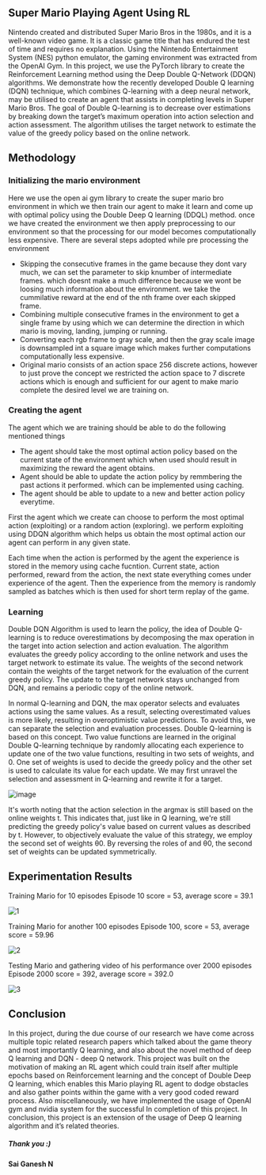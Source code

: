 ## Super Mario Playing Agent Using RL

Nintendo created and distributed Super Mario Bros in the 1980s, and it is a well-known video game. It is a classic game title that has endured the test of time and requires no explanation. Using the Nintendo Entertainment System (NES) python emulator, the gaming environment was extracted from the OpenAI Gym. In this project, we use the PyTorch library to create the Reinforcement Learning method using the Deep Double Q-Network (DDQN) algorithms. We demonstrate how the recently developed Double Q learning (DQN) technique, which combines Q-learning with a deep neural network, may be utilised to create an agent that assists in completing levels in Super Mario Bros. The goal of Double Q-learning is to decrease over estimations by breaking down the target’s maximum operation into action selection and action assessment. The algorithm utilises the target network to estimate the value of the greedy policy based on the online network.

## Methodology
### Initializing the mario environment
Here we use the open ai gym library to create the super mario bro environment in which we then train our agent to make it learn and come up with optimal policy using the Double Deep Q learning (DDQL) method. once we have created the environment we then apply preprocessing to our environment so that the processing for our model becomes computationally less expensive. There are several steps adopted while pre processing the environment 
- Skipping the consecutive frames in the game because they dont vary much, we can set the parameter to skip knumber of intermediate frames. which doesnt make a much difference because we wont be loosing much information about the environment. we take the cummilative reward at the end of the nth frame over each skipped frame. 
- Combining multiple consecutive frames in the environment to get a single frame by using which we can determine the direction in which mario is moving, landing, jumping or running. 
- Converting each rgb frame to gray scale, and then the gray scale image is downsampled int a square image which makes further computations computationally less expensive. 
- Original mario consists of an action space 256 discrete actions, however to just prove the concept we restricted the action space to 7 discrete actions which is enough and sufficient for our agent to make mario complete the desired level we are training on.

### Creating the agent
The agent which we are training should be able to do the following mentioned things
- The agent should take the most optimal action policy based on the current state of the environment which when used should result in maximizing the reward the agent obtains. 
- Agent should be able to update the action policy by remmbering the past actions it performed. which can be implemented using caching. 
- The agent should be able to update to a new and better action policy everytime.

First the agent which we create can choose to perform the most optimal action (exploiting) or a random action (exploring). we perform exploiting using DDQN algorithm which helps us obtain the most optimal action our agent can perform in any given state. 

Each time when the action is performed by the agent the experience is stored in the memory using cache fucntion. Current state, action performed, reward from the action, the next state everything comes under experience of the agent. Then the experience from the memory is randomly sampled as batches which is then used for short term replay of the game.

### Learning
Double DQN Algorithm is used to learn the policy, the idea of Double Q-learning is to reduce overestimations by decomposing the max operation in the target into action selection and action evaluation. The algorithm evaluates the greedy policy according to the online network and uses the target network to estimate its value. The weights of the second network contain the weights of the target network for the evaluation of the current greedy policy. The update to the target network stays unchanged from DQN, and remains a periodic copy of the online network.

In normal Q-learning and DQN, the max operator selects and evaluates actions using the same values. As a result, selecting overestimated values is more likely, resulting in overoptimistic value predictions. To avoid this, we can separate the selection and evaluation processes. Double Q-learning is based on this concept. Two value functions are learned in the original Double Q-learning technique by randomly allocating each experience to update one of the two value functions, resulting in two sets of weights, and 0. One set of weights is used to decide the greedy policy and the other set is used to calculate its value for each update. We may first unravel the selection and assessment in Q-learning and rewrite it for a target.

![image](https://user-images.githubusercontent.com/53213766/174394281-8e546048-8ef5-4c72-a119-961ee60d4f77.png)

It's worth noting that the action selection in the argmax is still based on the online weights t. This indicates that, just like in Q learning, we're still predicting the greedy policy's value based on current values as described by t. However, to objectively evaluate the value of this strategy, we employ the second set of weights θ0. By reversing the roles of and θ0, the second set of weights can be updated symmetrically.

## Experimentation Results
Training Mario for 10 episodes Episode 10 score = 53, average score = 39.1

![1](https://user-images.githubusercontent.com/53213766/174395657-eac00bfe-6df0-4e1a-b703-ebcd819546c7.gif)

Training Mario for another 100 episodes Episode 100, score = 53, average score = 59.96

![2](https://user-images.githubusercontent.com/53213766/174395670-99449e60-4fda-42e0-9297-bf5580ef2309.gif)

Testing Mario and gathering video of his performance over 2000 episodes Episode 2000 score = 392, average score = 392.0

![3](https://user-images.githubusercontent.com/53213766/174395679-fbe9fdbc-fc31-4d3e-8518-4be91bcbba54.gif)

## Conclusion
In this project, during the due course of our research we have come across multiple topic related research papers which talked about the game theory and most importantly Q learning, and also about the novel method of deep Q learning and DQN - deep Q network. This project was built on the motivation of making an RL agent which could train itself after multiple epochs based on Reinforcement learning and the concept of Double Deep Q learning, which enables this Mario playing RL agent to dodge obstacles and also gather points within the game with a very good coded reward process. Also miscellaneously, we have implemented the usage of OpenAI gym and nvidia system for the successful In completion of this project. In conclusion, this project is an extension of the usage of Deep Q learning algorithm and it’s related theories.

##### Thank you :)
#### Sai Ganesh N
